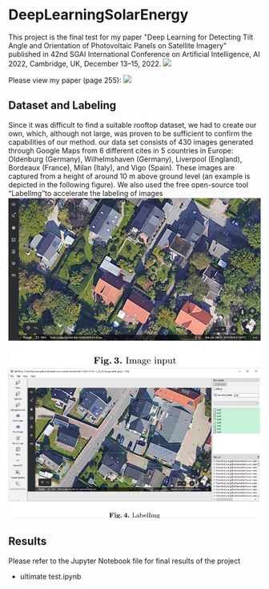# DeepLearningSolarEnergy
This project is the final test for my paper "Deep Learning for Detecting Tilt Angle and Orientation of Photovoltaic Panels on Satellite Imagery" published in 42nd SGAI International Conference on Artificial Intelligence, AI 2022, Cambridge, UK, December 13–15, 2022. <a href="https://link.springer.com/chapter/10.1007/978-3-031-21441-7_18"><img src="https://img.shields.io/badge/PDF-Link-greenlight"/></a>   

Please view my paper (page 255): <a href="DeepLearningSolarEnergy.pdf"><img src="https://img.shields.io/badge/PDF-Paper-red"/></a>  
## Dataset and Labeling

Since it was difficult to find a suitable rooftop dataset, we had to create our own, which, although not large, was proven to be sufficient to confirm the capabilities of our method. 
our data set consists of 430 images generated through Google Maps from 6 different cites in 5 countries in Europe: Oldenburg (Germany), Wilhelmshaven (Germany), Liverpool (England), Bordeaux (France), Milan (Italy), and Vigo (Spain). These images
are captured from a height of around 10 m above ground level (an example is depicted in the following figure). We also used the free open-source tool “LabelImg”to accelerate the labeling of images
![](images/Capture1.PNG)
![](images/LabelImg.PNG)

## Results
Please refer to the Jupyter Notebook file for final results of the project
- ultimate test.ipynb
